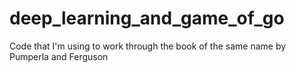 # deep_learning_and_game_of_go
Code that I'm using to work through the book of the same name by Pumperla and Ferguson
